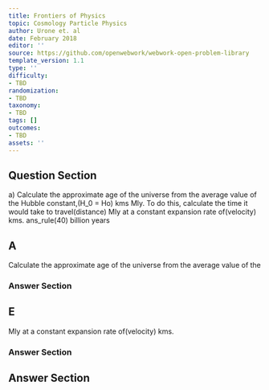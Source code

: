 ```yaml
---
title: Frontiers of Physics
topic: Cosmology Particle Physics
author: Urone et. al
date: February 2018
editor: ''
source: https://github.com/openwebwork/webwork-open-problem-library
template_version: 1.1
type: ''
difficulty:
- TBD
randomization:
- TBD
taxonomy:
- TBD
tags: []
outcomes:
- TBD
assets: ''
---
```


## Question Section 

a) Calculate the approximate age of the universe from the average value of the
Hubble constant,(H_0 = Ho) kms Mly. To do this, calculate the time it would take to
travel(distance) Mly at a constant expansion rate of(velocity) kms.
ans_rule(40) billion years

## A
Calculate the approximate age of the universe from the average value of the
### Answer Section
## E
Mly at a constant expansion rate of(velocity) kms.
### Answer Section


## Answer Section

